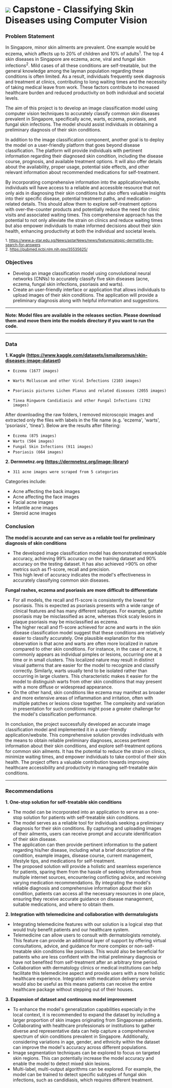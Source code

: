 # ![](https://ga-dash.s3.amazonaws.com/production/assets/logo-9f88ae6c9c3871690e33280fcf557f33.png) Capstone - Classifying Skin Diseases using Computer Vision

### Problem Statement
In Singapore, minor skin ailments are prevalent. One example would be eczema, which affects up to 20% of children and 10% of adults<sup>1</sup>. The top 4 skin diseases in Singapore are eczema, acne, viral and fungal skin infections<sup>2</sup>. Mild cases of all these conditions are self-treatable, but the general knowledge among the layman population regarding these conditions is often limited.  As a result, individuals frequently seek diagnosis and treatment at clinics, contributing to long waiting times and the necessity of taking medical leave from work. These factors contribute to increased healthcare burden and reduced productivity on both individual and societal levels.

The aim of this project is to develop an image classification model using computer vision techniques to accurately classify common skin diseases prevalent in Singapore, specifically acne, warts, eczema, psoriasis, and fungal skin infections. The model should assist individuals in obtaining a preliminary diagnosis of their skin conditions.

In addition to the image classification component, another goal is to deploy the model on a user-friendly platform that goes beyond disease classification. The platform will provide individuals with pertinent information regarding their diagnosed skin condition, including the disease course, prognosis, and available treatment options. It will also offer details about the availability, proper usage, potential side effects, and other relevant information about recommended medications for self-treatment.

By incorporating comprehensive information into the application/website, individuals will have access to a reliable and accessible resource that not only aids in diagnosing their skin conditions but also offers valuable insights into their specific disease, potential treatment paths, and medication-related details. This should allow them to explore self-treatment options with over-the-counter products and potentially reduce the need for clinic visits and associated waiting times. This comprehensive approach has the potential to not only alleviate the strain on clinics and reduce waiting times but also empower individuals to make informed decisions about their skin health, enhancing productivity at both the individual and societal levels.

<sup>1. https://www.a-star.edu.sg/News/astarNews/news/features/atopic-dermatitis-the-search-for-answers</sup>  
<sup>2. https://pubmed.ncbi.nlm.nih.gov/35535625/</sup>

### Objectives
-   Develop an image classification model using convolutional neural networks (CNNs) to accurately classify five skin diseases (acne, eczema, fungal skin infections, psoriasis and warts).
-   Create an user-friendly interface or application that allows individuals to upload images of their skin conditions. The application will provide a preliminary diagnosis along with helpful information and suggestions.

---

**Note: Model files are available in the releases section. Please download them and move them into the models directory if you want to run the code.**

---

### Data

**1. Kaggle (https://www.kaggle.com/datasets/ismailpromus/skin-diseases-image-dataset)**

- `Eczema (1677 images)`

- `Warts Molluscum and other Viral Infections (2103 images)`

- `Psoriasis pictures Lichen Planus and related diseases (2055 images)`

- `Tinea Ringworm Candidiasis and other Fungal Infections (1702 images)`

After downloading the raw folders, I removed microscopic images and extracted only the files with labels in the file name (e.g. 'eczema', 'warts', 'psoriasis', 'tinea'). Below are the results after filtering:

- `Eczema (875 images)`
- `Warts (504 images)`
- `Fungal Skin Infections (911 images)`
- `Psoriasis (664 images)`

**2. Dermnetnz.org (https://dermnetnz.org/image-library)**

- `311 acne images were scraped from 5 categories`

Categories include:
- Acne affecting the back images
- Acne affecting the face images
- Facial acne images
- Infantile acne images
- Steroid acne images

### Conclusion
**The model is accurate and can serve as a reliable tool for preliminary diagnosis of skin conditions**
-   The developed image classification model has demonstrated remarkable accuracy, achieving 99% accuracy on the training dataset and 90% accuracy on the testing dataset. It has also achieved >90% on other metrics such as f1-score, recall and precision.
-   This high level of accuracy indicates the model's effectiveness in accurately classifying common skin diseases.

**Fungal rashes, eczema and psoriasis are more difficult to differentiate**
-   For all models, the recall and f1-score is consistently the lowest for psoriasis. This is expected as psoriasis presents with a wide range of clinical features and has many different subtypes. For example, guttate psoriasis may be misclassified as acne, whereas thick scaly lesions in plaque psoriasis may be misclassified as eczema.
-   The higher recall and f1-score achieved for acne and warts in the skin disease classification model suggest that these conditions are relatively easier to classify accurately. One plausible explanation for this observation is that acne and warts are often more localized in nature compared to other skin conditions. For instance, in the case of acne, it commonly appears as individual pimples or lesions, occurring one at a time or in small clusters. This localized nature may result in distinct visual patterns that are easier for the model to recognize and classify correctly. Similarly, warts usually tend to be isolated rather than occurring in large clusters. This characteristic makes it easier for the model to distinguish warts from other skin conditions that may present with a more diffuse or widespread appearance.
-   On the other hand, skin conditions like eczema may manifest as broader and more extensive areas of inflammation and irritation, often with multiple patches or lesions close together. The complexity and variation in presentation for such conditions might pose a greater challenge for the model's classification performance.

In conclusion, the project successfully developed an accurate image classification model and implemented it in a user-friendly application/website. This comprehensive solution provides individuals with the means to obtain reliable preliminary diagnoses, access pertinent information about their skin conditions, and explore self-treatment options for common skin ailments. It has the potential to reduce the strain on clinics, minimize waiting times, and empower individuals to take control of their skin health. The project offers a valuable contribution towards improving healthcare accessibility and productivity in managing self-treatable skin conditions.

---

### Recommendations
**1. One-stop solution for self-treatable skin conditions**
-   The model can be incorporated into an application to serve as a one-stop solution for patients with self-treatable skin conditions.
-   The model serves as a reliable tool for individuals seeking a preliminary diagnosis for their skin conditions. By capturing and uploading images of their ailments, users can receive prompt and accurate identification of their skin disease.
-   The application can then provide pertinent information to the patient regarding his/her disease, including what a brief description of the condition, example images, disease course, current management, lifestyle tips, and medications for self-treatment.
-   The proposed solution will provide a holistic and seamless experience for patients, sparing them from the hassle of seeking information from multiple internet sources, encountering conflicting advice, and receiving varying medication recommendations. By integrating the model's reliable diagnosis and comprehensive information about their skin condition, patients can access all the necessary resources in one place, ensuring they receive accurate guidance on disease management, suitable medications, and where to obtain them.

**2. Integration with telemedicine and collaboration with dermatologists**
-   Integrating telemedicine features with our solution is a logical step that would truly benefit patients and our healthcare system.
-   Telemedicine can allow users to consult with dermatologists remotely. This feature can provide an additional layer of support by offering virtual consultations, advice, and guidance for more complex or non-self-treatable skin conditions like psoriasis. This would also be beneficial for patients who are less confident with the initial preliminary diagnosis or have not benefited from self-treatment after an arbitrary time period.
-   Collaboration with dermatology clinics or medical institutions can help facilitate this telemedicine aspect and provide users with a more holistic healthcare experience. Integration with medication delivery service would also be useful as this means patients can receive the entire healthcare package without stepping out of their houses.

**3. Expansion of dataset and continuous model improvement**
-   To enhance the model's generalization capabilities especially in the local context, it is recommended to expand the dataset by including a larger proportion of skin images originating from Singaporean patients.
-   Collaborating with healthcare professionals or institutions to gather diverse and representative data can help capture a comprehensive spectrum of skin conditions prevalent in Singapore. Additionally, considering variations in age, gender, and ethnicity within the dataset can improve the model's accuracy across different populations.
-   Image segmentation techniques can be explored to focus on targeted skin regions. This can potentially increase the model accuracy and enable the model to detect mixed skin lesions.
-   Multi-label, multi-output algorithms can be explored. For example, the model can be trained to detect specific subtypes of fungal skin infections, such as candidiasis, which requires different treatment.